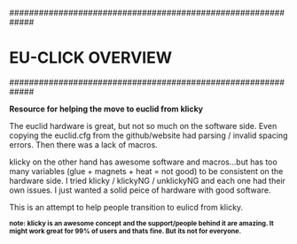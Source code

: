 #############################################################
#                  EU-CLICK OVERVIEW                        #
#############################################################

<b> Resource for helping the move to euclid from klicky</b> 


The euclid hardware is great, but not so much on the software side. Even copying the euclid.cfg from the github/website had parsing / invalid spacing errors. Then there was a lack of macros.

klicky on the other hand has awesome software and macros...but has too many variables (glue + magnets + heat = not good) to be consistent on the hardware side.
I tried klicky / klickyNG / unklickyNG and each one had their own issues. I just wanted a solid peice of hardware with good software. 

This is an attempt to help people transition to eulicd from klicky.


<sub> <b> note: klicky is an awesome concept and the support/people behind it are amazing. It might work great for 99% of users and thats fine. But its not for everyone.
